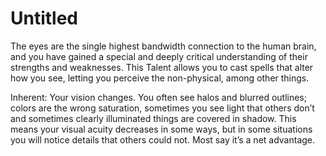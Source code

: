 # Untitled

The eyes are the single highest bandwidth connection to the human brain, and you have gained a special and deeply critical understanding of their strengths and weaknesses. This Talent allows you to cast spells that alter how you see, letting you perceive the non-physical, among other things.

Inherent: Your vision changes. You often see halos and blurred outlines; colors are the wrong saturation, sometimes you see light that others don’t and sometimes clearly illuminated things are covered in shadow. This means your visual acuity decreases in some ways, but in some situations you will notice details that others could not. Most say it’s a net advantage.